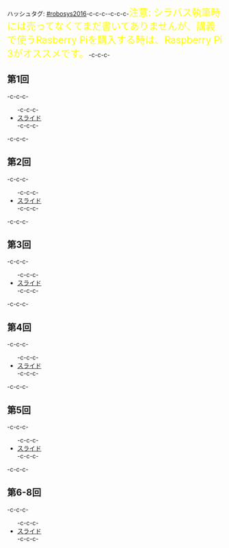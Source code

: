 ハッシュタグ: <a href="https://twitter.com/hashtag/robosys2016?f=tweets&amp;vertical=default" target="_blank">#robosys2016</a>-c-c-c--c-c-c-<span style="color: #ffff00; font-size: 160%;">注意: シラバス執筆時には売ってなくてまだ書いてありませんが、講義で使うRasberry Piを購入する時は、Raspberry Pi 3がオススメです。</span>-c-c-c-<h2>第1回</h2>-c-c-c-<ul>-c-c-c- 	<li><a href="https://lab.ueda.asia/?presenpress=%e3%83%ad%e3%83%9c%e3%83%83%e3%83%88%e3%82%b7%e3%82%b9%e3%83%86%e3%83%a0%e5%ad%a6">スライド</a></li>-c-c-c-</ul>-c-c-c-<h2>第2回</h2>-c-c-c-<ul>-c-c-c- 	<li><a href="https://lab.ueda.asia/?presenpress=%e3%83%ad%e3%83%9c%e3%83%83%e3%83%88%e3%82%b7%e3%82%b9%e3%83%86%e3%83%a0%e5%ad%a62016%e7%ac%ac2%e5%9b%9e" target="_blank">スライド</a></li>-c-c-c-</ul>-c-c-c-<h2>第3回</h2>-c-c-c-<ul>-c-c-c- 	<li><a href="https://lab.ueda.asia/?presenpress=%e3%83%ad%e3%83%9c%e3%83%83%e3%83%88%e3%82%b7%e3%82%b9%e3%83%86%e3%83%a0%e5%ad%a62016%e7%ac%ac3%e5%9b%9e-2">スライド</a></li>-c-c-c-</ul>-c-c-c-<h2>第4回</h2>-c-c-c-<ul>-c-c-c- 	<li><a href="https://lab.ueda.asia/?presenpress=%e3%83%ad%e3%83%9c%e3%83%83%e3%83%88%e3%82%b7%e3%82%b9%e3%83%86%e3%83%a0%e5%ad%a62016%e7%ac%ac3%e5%9b%9e">スライド</a></li>-c-c-c-</ul>-c-c-c-<h2>第5回</h2>-c-c-c-<ul>-c-c-c- 	<li><a href="https://lab.ueda.asia/?presenpress=%e3%83%ad%e3%83%9c%e3%83%83%e3%83%88%e3%82%b7%e3%82%b9%e3%83%86%e3%83%a0%e5%ad%a62016%e7%ac%ac5%e5%9b%9e" target="_blank">スライド</a></li>-c-c-c-</ul>-c-c-c-<h2>第6-8回</h2>-c-c-c-<ul>-c-c-c- 	<li><a href="https://lab.ueda.asia/?presenpress=%e3%83%ad%e3%83%9c%e3%83%83%e3%83%88%e3%82%b7%e3%82%b9%e3%83%86%e3%83%a0%e5%ad%a62016%e7%ac%ac6%e5%9b%9e" target="_blank">スライド</a></li>-c-c-c-</ul>
